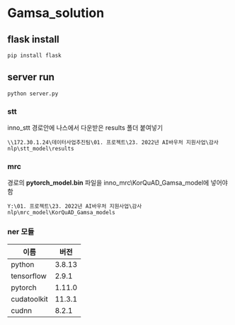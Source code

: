 # Gamsa_solution

## flask install
```
pip install flask
```

## server run
```
python server.py
```

### stt
inno_stt 경로안에 나스에서 다운받은 results 폴더 붙여넣기
```
\\172.30.1.24\데이터사업추진팀\01. 프로젝트\23. 2022년 AI바우처 지원사업\감사nlp\stt_model\results
```

### mrc
경로의 **pytorch_model.bin** 파일을 inno_mrc\KorQuAD_Gamsa_model에 넣어야 함
```
Y:\01. 프로젝트\23. 2022년 AI바우처 지원사업\감사nlp\mrc_model\KorQuAD_Gamsa_models
```

### ner 모듈
|이름|버전|
|------|---|
|python|3.8.13|
|tensorflow|2.9.1|
|pytorch|1.11.0|
|cudatoolkit|11.3.1|
|cudnn|8.2.1|